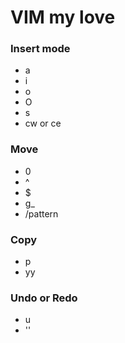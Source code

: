 # VIM my love

### Insert mode

- a
- i
- o
- O
- s
- cw or ce

### Move

- 0
- ^
- $
- g_
- /pattern

### Copy

- p
- yy

### Undo or Redo

- u
- '<C-r>'


